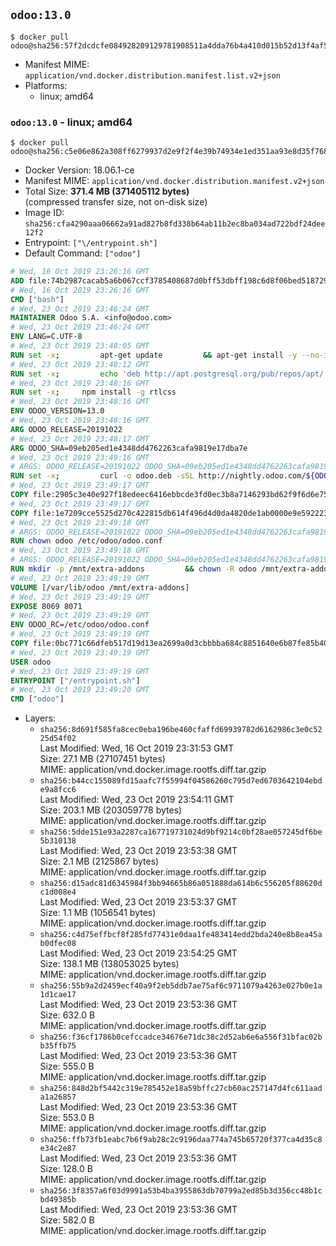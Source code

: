 ## `odoo:13.0`

```console
$ docker pull odoo@sha256:57f2dcdcfe084928209129781908511a4dda76b4a410d015b52d13f4af56a665
```

-	Manifest MIME: `application/vnd.docker.distribution.manifest.list.v2+json`
-	Platforms:
	-	linux; amd64

### `odoo:13.0` - linux; amd64

```console
$ docker pull odoo@sha256:c5e06e862a308ff6279937d2e9f2f4e39b74934e1ed351aa93e8d35f76872361
```

-	Docker Version: 18.06.1-ce
-	Manifest MIME: `application/vnd.docker.distribution.manifest.v2+json`
-	Total Size: **371.4 MB (371405112 bytes)**  
	(compressed transfer size, not on-disk size)
-	Image ID: `sha256:cfa4290aaa06662a91ad827b8fd338b64ab11b2ec8ba034ad722bdf24dee12f2`
-	Entrypoint: `["\/entrypoint.sh"]`
-	Default Command: `["odoo"]`

```dockerfile
# Wed, 16 Oct 2019 23:26:16 GMT
ADD file:74b2987cacab5a6b067ccf3785408687d0bff53dbff198c6d8f06bed5187292c in / 
# Wed, 16 Oct 2019 23:26:16 GMT
CMD ["bash"]
# Wed, 23 Oct 2019 23:46:24 GMT
MAINTAINER Odoo S.A. <info@odoo.com>
# Wed, 23 Oct 2019 23:46:24 GMT
ENV LANG=C.UTF-8
# Wed, 23 Oct 2019 23:48:05 GMT
RUN set -x;         apt-get update         && apt-get install -y --no-install-recommends             ca-certificates             curl             dirmngr             fonts-noto-cjk             gnupg             libssl-dev             node-less             npm             python3-num2words             python3-pip             python3-phonenumbers             python3-pyldap             python3-qrcode             python3-renderpm             python3-setuptools             python3-vobject             python3-watchdog             python3-xlwt             xz-utils         && curl -o wkhtmltox.deb -sSL https://github.com/wkhtmltopdf/wkhtmltopdf/releases/download/0.12.5/wkhtmltox_0.12.5-1.stretch_amd64.deb         && echo '7e35a63f9db14f93ec7feeb0fce76b30c08f2057 wkhtmltox.deb' | sha1sum -c -         && apt-get install -y --no-install-recommends ./wkhtmltox.deb         && rm -rf /var/lib/apt/lists/* wkhtmltox.deb
# Wed, 23 Oct 2019 23:48:12 GMT
RUN set -x;         echo 'deb http://apt.postgresql.org/pub/repos/apt/ buster-pgdg main' > etc/apt/sources.list.d/pgdg.list         && export GNUPGHOME="$(mktemp -d)"         && repokey='B97B0AFCAA1A47F044F244A07FCC7D46ACCC4CF8'         && gpg --batch --keyserver keyserver.ubuntu.com --recv-keys "${repokey}"         && gpg --batch --armor --export "${repokey}" > /etc/apt/trusted.gpg.d/pgdg.gpg.asc         && gpgconf --kill all         && rm -rf "$GNUPGHOME"         && apt-get update          && apt-get install -y postgresql-client         && rm -rf /var/lib/apt/lists/*
# Wed, 23 Oct 2019 23:48:16 GMT
RUN set -x;     npm install -g rtlcss
# Wed, 23 Oct 2019 23:48:16 GMT
ENV ODOO_VERSION=13.0
# Wed, 23 Oct 2019 23:48:16 GMT
ARG ODOO_RELEASE=20191022
# Wed, 23 Oct 2019 23:48:17 GMT
ARG ODOO_SHA=09eb205ed1e4348dd4762263cafa9819e17dba7e
# Wed, 23 Oct 2019 23:49:16 GMT
# ARGS: ODOO_RELEASE=20191022 ODOO_SHA=09eb205ed1e4348dd4762263cafa9819e17dba7e
RUN set -x;         curl -o odoo.deb -sSL http://nightly.odoo.com/${ODOO_VERSION}/nightly/deb/odoo_${ODOO_VERSION}.${ODOO_RELEASE}_all.deb         && echo "${ODOO_SHA} odoo.deb" | sha1sum -c -         && dpkg --force-depends -i odoo.deb         && apt-get update         && apt-get -y install -f --no-install-recommends         && rm -rf /var/lib/apt/lists/* odoo.deb
# Wed, 23 Oct 2019 23:49:17 GMT
COPY file:2905c3e40e927f18edeec6416ebbcde3fd0ec3b8a7146293bd62f9f6d6e7583f in / 
# Wed, 23 Oct 2019 23:49:17 GMT
COPY file:1e7209cce5525d270c422815db614f496d4d0da4820de1ab0000e9e592223235 in /etc/odoo/ 
# Wed, 23 Oct 2019 23:49:18 GMT
# ARGS: ODOO_RELEASE=20191022 ODOO_SHA=09eb205ed1e4348dd4762263cafa9819e17dba7e
RUN chown odoo /etc/odoo/odoo.conf
# Wed, 23 Oct 2019 23:49:18 GMT
# ARGS: ODOO_RELEASE=20191022 ODOO_SHA=09eb205ed1e4348dd4762263cafa9819e17dba7e
RUN mkdir -p /mnt/extra-addons         && chown -R odoo /mnt/extra-addons
# Wed, 23 Oct 2019 23:49:19 GMT
VOLUME [/var/lib/odoo /mnt/extra-addons]
# Wed, 23 Oct 2019 23:49:19 GMT
EXPOSE 8069 8071
# Wed, 23 Oct 2019 23:49:19 GMT
ENV ODOO_RC=/etc/odoo/odoo.conf
# Wed, 23 Oct 2019 23:49:19 GMT
COPY file:0bc771c66dfeb517d19d13ea2699a0d3cbbbba684c8851640e6b87fe85b40619 in /usr/local/bin/wait-for-psql.py 
# Wed, 23 Oct 2019 23:49:19 GMT
USER odoo
# Wed, 23 Oct 2019 23:49:19 GMT
ENTRYPOINT ["/entrypoint.sh"]
# Wed, 23 Oct 2019 23:49:20 GMT
CMD ["odoo"]
```

-	Layers:
	-	`sha256:8d691f585fa8cec0eba196be460cfaffd69939782d6162986c3e0c5225d54f02`  
		Last Modified: Wed, 16 Oct 2019 23:31:53 GMT  
		Size: 27.1 MB (27107451 bytes)  
		MIME: application/vnd.docker.image.rootfs.diff.tar.gzip
	-	`sha256:b44cc155089fd15aafc7f55994f04586260c795d7ed6703642104ebde9a8fcc6`  
		Last Modified: Wed, 23 Oct 2019 23:54:11 GMT  
		Size: 203.1 MB (203059778 bytes)  
		MIME: application/vnd.docker.image.rootfs.diff.tar.gzip
	-	`sha256:5dde151e93a2287ca167719731024d9bf9214c0bf28ae057245df6be5b310138`  
		Last Modified: Wed, 23 Oct 2019 23:53:38 GMT  
		Size: 2.1 MB (2125867 bytes)  
		MIME: application/vnd.docker.image.rootfs.diff.tar.gzip
	-	`sha256:d15adc81d6345984f3bb94665b86a051888da614b6c556205f88620dc1d008e4`  
		Last Modified: Wed, 23 Oct 2019 23:53:37 GMT  
		Size: 1.1 MB (1056541 bytes)  
		MIME: application/vnd.docker.image.rootfs.diff.tar.gzip
	-	`sha256:c4d75effbcf8f285fd77431e0daa1fe483414edd2bda240e8b8ea45ab0dfec08`  
		Last Modified: Wed, 23 Oct 2019 23:54:25 GMT  
		Size: 138.1 MB (138053025 bytes)  
		MIME: application/vnd.docker.image.rootfs.diff.tar.gzip
	-	`sha256:55b9a2d2459ecf40a9f2eb5ddb7ae75af6c9711079a4263e027b0e1a1d1cae17`  
		Last Modified: Wed, 23 Oct 2019 23:53:36 GMT  
		Size: 632.0 B  
		MIME: application/vnd.docker.image.rootfs.diff.tar.gzip
	-	`sha256:f36cf1786b0cefccadce34676e71dc38c2d52ab6e6a556f31bfac02bb35ffb75`  
		Last Modified: Wed, 23 Oct 2019 23:53:36 GMT  
		Size: 555.0 B  
		MIME: application/vnd.docker.image.rootfs.diff.tar.gzip
	-	`sha256:848d2bf5442c319e785452e18a59bffc27cb60ac257147d4fc611aada1a26857`  
		Last Modified: Wed, 23 Oct 2019 23:53:36 GMT  
		Size: 553.0 B  
		MIME: application/vnd.docker.image.rootfs.diff.tar.gzip
	-	`sha256:ffb73fb1eabc7b6f9ab28c2c9196daa774a745b65720f377ca4d35c8e34c2e87`  
		Last Modified: Wed, 23 Oct 2019 23:53:36 GMT  
		Size: 128.0 B  
		MIME: application/vnd.docker.image.rootfs.diff.tar.gzip
	-	`sha256:3f8357a6f03d9991a53b4ba3955863db70799a2ed85b3d356cc48b1cbd49385b`  
		Last Modified: Wed, 23 Oct 2019 23:53:36 GMT  
		Size: 582.0 B  
		MIME: application/vnd.docker.image.rootfs.diff.tar.gzip
